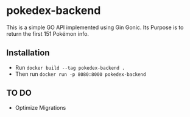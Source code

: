 # pokedex-backend
This is a simple GO API implemented using Gin Gonic. Its Purpose is to return the first 151 Pokémon info.

## Installation
 - Run `docker build --tag pokedex-backend .`
 - Then run `docker run -p 8080:8000 pokedex-backend`
 
## TO DO
 - Optimize Migrations